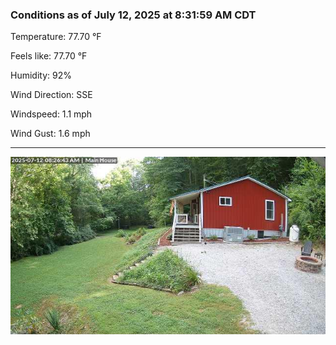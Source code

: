 ### Conditions as of July 12, 2025 at 8:31:59 AM CDT 

Temperature: 77.70 &deg;F

Feels like: 77.70 &deg;F

Humidity: 92%

Wind Direction: SSE

Windspeed: 1.1 mph

Wind Gust: 1.6 mph

---

<img src="./images/latest.jpeg"/>

